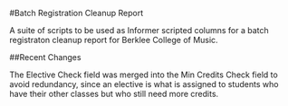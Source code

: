 #Batch Registration Cleanup Report

A suite of scripts to be used as Informer scripted columns for a batch registraton cleanup report for Berklee College of Music.

##Recent Changes

The Elective Check field was merged into the Min Credits Check field to avoid redundancy, since an elective is what is assigned to students who have their other classes but who still need more credits.
